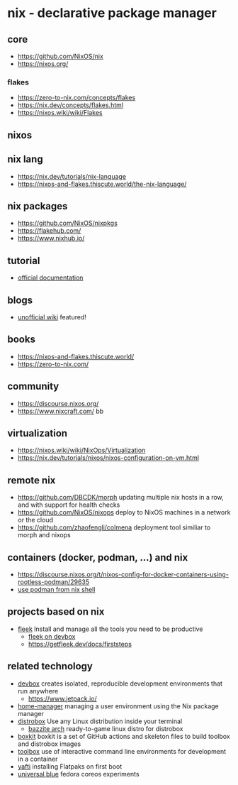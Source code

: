 # nix - declarative package manager

## core

* https://github.com/NixOS/nix
* https://nixos.org/

### flakes 

* https://zero-to-nix.com/concepts/flakes
* https://nix.dev/concepts/flakes.html
* https://nixos.wiki/wiki/Flakes

## nixos

## nix lang

* https://nix.dev/tutorials/nix-language
* https://nixos-and-flakes.thiscute.world/the-nix-language/

## nix packages

* https://github.com/NixOS/nixpkgs
* https://flakehub.com/
* https://www.nixhub.io/

## tutorial

* [official documentation](https://nix.dev/)

## blogs

* [unofficial wiki](https://nixos.wiki/) featured!

## books

* https://nixos-and-flakes.thiscute.world/
* https://zero-to-nix.com/

## community

* https://discourse.nixos.org/
* https://www.nixcraft.com/ bb

## virtualization

* https://nixos.wiki/wiki/NixOps/Virtualization
* https://nix.dev/tutorials/nixos/nixos-configuration-on-vm.html

## remote nix

* https://github.com/DBCDK/morph updating multiple nix hosts in a row, and with support for health checks
* https://github.com/NixOS/nixops deploy to NixOS machines in a network or the cloud
* https://github.com/zhaofengli/colmena deployment tool similiar to morph and nixops

## containers (docker, podman, ...) and nix

* https://discourse.nixos.org/t/nixos-config-for-docker-containers-using-rootless-podman/29635
* [use podman from nix shell](https://gist.github.com/adisbladis/187204cb772800489ee3dac4acdd9947)

## projects based on nix

* [fleek](https://getfleek.dev/) Install and manage all the tools you need to be productive
  + [fleek on devbox](https://getfleek.dev/docs/devbox)
  + https://getfleek.dev/docs/firststeps

## related technology

* [devbox](https://www.jetpack.io/devbox/) creates isolated, reproducible development environments that run anywhere
  + https://www.jetpack.io/
* [home-manager](https://github.com/nix-community/home-manager) managing a user environment using the Nix package manager
* [distrobox](https://github.com/89luca89/distrobox) Use any Linux distribution inside your terminal
  + [bazzite arch](https://github.com/ublue-os/bazzite-arch) ready-to-game linux distro for distrobox
* [boxkit](https://github.com/ublue-os/boxkit) boxkit is a set of GitHub actions and skeleton files to build toolbox and distrobox images
* [toolbox](https://github.com/containers/toolbox) use of interactive command line environments for development in a container
* [yafti](https://github.com/ublue-os/yafti) installing Flatpaks on first boot
* [universal blue](https://github.com/ublue-os) fedora coreos experiments
